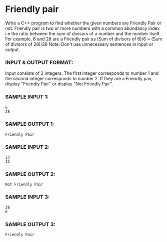 # Friendly pair

Write a C++ program to find whether the given numbers are Friendly Pair or not. Friendly pair is two or more numbers with a common abundancy index i.e the ratio between the sum of divisors of a number and the number itself. For example, 6 and 28 are a Friendly pair as (Sum of divisors of 6)/6 = (Sum of divisors of 28)/28 Note: Don't use unnecessary sentences in input or output.

### INPUT & OUTPUT FORMAT:

Input consists of 2 integers. The first integer corresponds to number 1 and the second integer corresponds to number 2. If they are a Friendly pair, display "Friendly Pair" or display "Not Friendly Pair".

### SAMPLE INPUT 1:

```
6
28
```

### SAMPLE OUTPUT 1:

```
Friendly Pair
```

### SAMPLE INPUT 2:

```
13
12
```

### SAMPLE OUTPUT 2:

```
Not Friendly Pair
```

### SAMPLE INPUT 3:

```
28
6
```

### SAMPLE OUTPUT 3:

```
Friendly Pair
```
